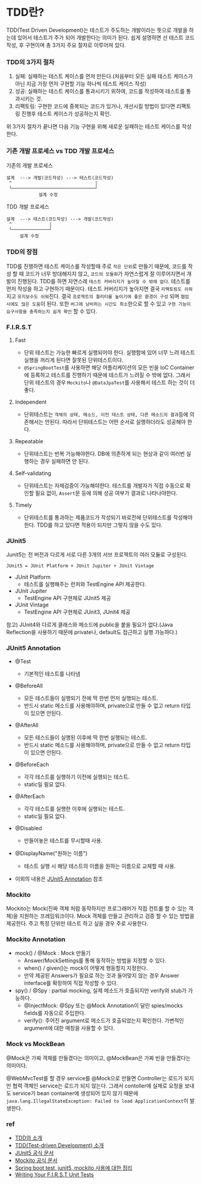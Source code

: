 # TDD란?

TDD(Test Driven Development)는 테스트가 주도하는 개발이라는 뜻으로 개발을 하는데 있어서 테스트가 주가 되어 개발한다는 의미가 된다.
쉽게 설명하면 선 테스트 코드 작성, 후 구현이며 총 3가지 주요 절차로 이루어져 있다.

### TDD의 3가지 절차

1. 실패: 실패하는 테스트 케이스를 먼저 만든다.(처음부터 모든 실패 테스트 케이스가 아닌 지금 가장 먼저 구현할 기능 하나씩 테스트 케이스 작성)
2. 성공: 실패하는 테스트 케이스를 통과시키기 위하여, 코드를 작성하여 테스트를 통과시키는 것.
3. 리팩토링: 구현한 코드에 중복되는 코드가 있거나, 개선시킬 방법이 있다면 리팩토링 진행후 테스트 케이스가 성공하는지 확인.

위 3가지 절차가 끝나면 다음 기능 구현을 위해 새로운 실패하는 테스트 케이스를 작성한다.

### 기존 개발 프로세스 vs TDD 개발 프로세스

기존의 개발 프로세스
```
설계  ---> 개발(코드작성) ---> 테스트(코드작성)
 ^                               |
 └───────────────────────────────┘
            설계 수정
```

TDD 개발 프로세스
```
설계  ---> 테스트(코드작성) ---> 개발(코드작성) 
 ^              |
 └──────────────┘
     설계 수정
```

### TDD의 장점

TDD를 진행하면 테스트 케이스를 작성할때 주로 ```작은 단위```로 만들기 때문에, 코드를 작성 할 때 코드가 너무 방대해지지 않고, ```코드의 모듈화```가 자연스럽게 잘 이루어지면서 개발이 진행된다.
TDD를 하면 자연스레 ```테스트 커버리지가 높아질 수 밖에 없다```. 테스트를 먼저 작성을 하고 구현하기 때문이다. 테스트 커버리지가 높아지면 결국 ```리팩토링도 쉬워```지고 ```유지보수도 쉬워```진다.
결국 ```프로젝트의 퀄리티를 높이기에 좋은 환경이 구성``` 되며 ```협업 시에도 많은 도움```이 된다.
또한 ```버그에 낭비하는 시간도 최소```한으로 할 수 있고 ```구현 기능이 요구사항을 충족하는지 쉽게 확인``` 할 수 있다.

### F.I.R.S.T
1. Fast
   - 단위 테스트는 가능한 빠르게 실행되어야 한다. 실행함에 있어 너무 느려 테스트 실행을 꺼리게 된다면 잘못된 단위테스트이다.
   - ```@SpringBootTest```를 사용하면 해당 어플리케이션의 모든 빈을 IoC Container에 등록하고 테스트를 진행하기 때문에 테스트가 느려질 수 밖에 없다. 그래서 단위 테스트의 경우 ```Mockito```나 ```@DataJpaTest```를 사용해서 테스트 하는 것이 더 좋다.
  
2. Independent
   - 단위테스트는 ```객체의 상태, 메소드, 이전 테스트 상태, 다른 메소드의 결과```등에 의존해서는 안된다. 따라서 단위테스트는 어떤 순서로 실행하더라도 성공해야 한다.
  
3. Repeatable
   - 단위테스트는 반복 가능해야한다. DB에 의존하게 되는 현상과 같이 여러번 실행하는 경우 실패하면 안 된다.

4. Self-validating
   - 단위테스트는 자체검증이 가능해야한다. 테스트를 개발자가 직접 수동으로 확인할 필요 없이, ```Assert```문 등에 의해 성공 여부가 결과로 나타나야한다.
  
5. Timely
   - 단위테스트를 통과하는 제품코드가 작성되기 바로전에 단위테스트를 작성해야한다. TDD를 하고 있다면 적용이 되지만 그렇지 않을 수도 있다.

### JUnit5
Junit5는 전 버전과 다르게 서로 다른 3개의 서브 프로젝트의 여러 모듈로 구성된다.

```JUnit5 = JUnit Platform + JUnit Jupiter + JUnit Vintage```

- JUnit Platform
    - 테스트를 실행해주는 런처와 TestEngine API 제공한다.
- JUnit Jupiter
    - TestEngine API 구현체로 JUnit5 제공
- JUnit Vintage
    - TestEngine API 구현체로 JUnit3, JUnit4 제공
    
참고) JUnit4와 다르게 클래스와 메소드에 public을 붙을 필요가 없다.(Java Reflection을 사용하기 때문에 private나, default도 접근하고 실행 가능하다.)

### JUnit5 Annotation
- @Test
   - 기본적인 테스트를 나타냄
- @BeforeAll
   - 모든 테스트들이 실행되기 전에 딱 한번 먼저 실행되는 테스트. 
   - 반드시 static 메소드를 사용해야하며, private으로 만들 수 없고 return 타입이 있으면 안된다.
- @AfterAll
   - 모든 테스드들이 실행된 이후에 딱 한번 실행되는 테스트.
   - 반드시 static 메소드를 사용해야하며, private으로 만들 수 없고 return 타입이 있으면 안된다.
- @BeforeEach
   - 각각 테스트를 실행하기 이전에 실행되는 테스트.
   - static일 필요 없다.
- @AfterEach
   - 각각 테스트를 실행한 이후에 실행되는 테스트.
   - static일 필요 없다.
- @Disabled
   - 만들어놓은 테스트를 무시할때 사용.
- @DisplayName("원하는 이름")
   - 테스트 실행 시 해당 테스트의 이름을 원하는 이름으로 교체할 때 사용.

- 이외의 내용은 [JUnit5 Annotation](https://junit.org/junit5/docs/current/user-guide/#writing-tests-annotations) 참조

### Mockito
Mockito는 Mock(진짜 객체 처럼 동작하지만 프로그래머가 직접 컨트롤 할 수 있는 객체)을 지원하는 프레임워크이다.
Mock 객체를 만들고 관리하고 검증 할 수 있는 방법을 제공한다. 주고 특정 단위만 테스트 하고 싶을 경우 주로 사용한다.

### Mockito Annotation
- mock() / @Mock : Mock 만들기
  - Answer/MockSettings를 통해 동작하는 방법을 지정할 수 있다.
  - when() / given()는 mock이 어떻게 행동할지 지정한다.
  - 만약 제공된 Answers가 필요로 하는 것과 들어맞지 않는 경우 Answer interface를 확장하여 직접 작성할 수 있다.
- spy() / @Spy : partial mocking, 실제 메소드가 호출되지만 verify와 stub가 가능하다.
  - @InjectMock: @Spy 또는 @Mock Annotation이 달린 spies/mocks fields를 자동으로 주입한다.
  - verify(): 주어진 argument로 메소드가 호출되었는지 확인한다. 가변적인 argument에 대한 매칭을 사용할 수 있다.

### Mock vs MockBean
@Mock은 가짜 객체를 만들겠다는 의미이고, @MockBean은 가짜 빈을 만들겠다는 의미이다.

@WebMvcTest를 할 경우 service를 @Mock으로 만들면 Controller는 로드가 되지만 협력 객체인 service는 로드가 되지 않는다.
그래서 contoller에 실제로 요청을 보내도 service가 bean container에 생성되어 있지 않기 때문에 ```java.lang.IllegalStateException: Failed to load ApplicationContext```이 발생한다. 

### ref
 - [TDD의 소개](https://velog.io/@velopert/TDD%EC%9D%98-%EC%86%8C%EA%B0%9C)
 - [TDD(Test-driven Development) 소개](https://m.blog.naver.com/suresofttech/221569611618)
 - [JUnit5 공식 문서](https://junit.org/junit5/docs/current/user-guide/)
 - [Mockito 공식 문서](https://javadoc.io/doc/org.mockito/mockito-core/latest/org/mockito/Mockito.html)
 - [Spring boot test, junit5, mockito 사용에 대한 정리](https://wan-blog.tistory.com/71)
 - [Writing Your F.I.R.S.T Unit Tests](https://dzone.com/articles/writing-your-first-unit-tests)